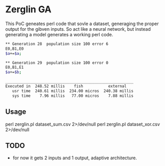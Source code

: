 # Zerglin GA


This PoC geneates perl code that sovle a dataset, generaging the proper output for the gibven inputs.
So act like a neural network, but instead generating a model generates a working perl code.



```bash
** Generation 28  population size 100 error 6
E0,B1,E0
$a+=$a;

** Generation 29  population size 100 error 0
E0,B1,E1
$a+=$b;

________________________________________________________
Executed in  248.52 millis    fish           external 
   usr time  240.61 millis  234.00 micros  240.38 millis 
   sys time    7.96 millis   77.00 micros    7.88 millis 

```

## Usage
perl zerglin.pl dataset_sum.csv 2>/dev/null
perl zerglin.pl dataset_xor.csv 2>/dev/null

## TODO
- for now it gets 2 inputs and 1 output, adaptive architecture.
